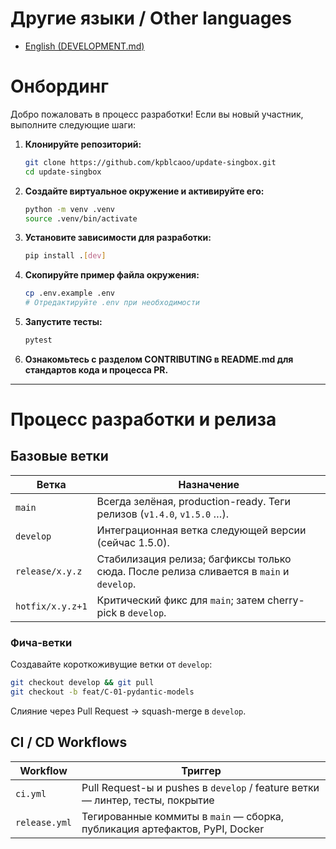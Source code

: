 # Другие языки / Other languages
- [English (DEVELOPMENT.md)](../DEVELOPMENT.md)

# Онбординг

Добро пожаловать в процесс разработки! Если вы новый участник, выполните следующие шаги:

1. **Клонируйте репозиторий:**
   ```bash
   git clone https://github.com/kpblcaoo/update-singbox.git
   cd update-singbox
   ```
2. **Создайте виртуальное окружение и активируйте его:**
   ```bash
   python -m venv .venv
   source .venv/bin/activate
   ```
3. **Установите зависимости для разработки:**
   ```bash
   pip install .[dev]
   ```
4. **Скопируйте пример файла окружения:**
   ```bash
   cp .env.example .env
   # Отредактируйте .env при необходимости
   ```
5. **Запустите тесты:**
   ```bash
   pytest
   ```
6. **Ознакомьтесь с разделом CONTRIBUTING в README.md для стандартов кода и процесса PR.**

---

# Процесс разработки и релиза

## Базовые ветки

| Ветка | Назначение |
|-------|------------|
| `main` | Всегда зелёная, production-ready. Теги релизов (`v1.4.0`, `v1.5.0` …). |
| `develop` | Интеграционная ветка следующей версии (сейчас 1.5.0). |
| `release/x.y.z` | Стабилизация релиза; багфиксы только сюда. После релиза сливается в `main` и `develop`. |
| `hotfix/x.y.z+1` | Критический фикс для `main`; затем cherry-pick в `develop`. |

### Фича-ветки
Создавайте короткоживущие ветки от `develop`:

```bash
git checkout develop && git pull
git checkout -b feat/C-01-pydantic-models
```

Слияние через Pull Request → squash-merge в `develop`.

## CI / CD Workflows

| Workflow | Триггер |
|----------|---------|
| `ci.yml` | Pull Request-ы и pushes в `develop` / feature ветки — линтер, тесты, покрытие |
| `release.yml` | Тегированные коммиты в `main` — сборка, публикация артефактов, PyPI, Docker | 
